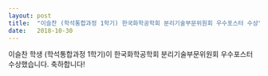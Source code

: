 ```yaml
---
layout: post
title:  "이슬찬 (학석통합과정 1학기) 한국화학공학회 분리기술부문위원회 우수포스터 수상"
date:   2018-10-30
---
```

이슬찬 학생 (학석통합과정 1학기)이 한국화학공학회 분리기술부문위원회 우수포스터 수상했습니다. 축하합니다!
